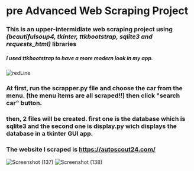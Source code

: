 # pre Advanced Web Scraping Project

### This is an upper-intermidiate web scraping project using *(beautifulsoup4, tkinter, ttkbootstrap, sqlite3 and requests_html)* libraries
##### I used ttkbootstrap to have a more modern look in my app.
![redLine](https://github.com/artinmohajeri/Cars-For-Sale-WebScraping-BeautifulSoup-tkinter-sqlite3/assets/95845593/55020743-6a45-4eb6-840a-bf132900b429)

### At first, run the scrapper.py file and choose the car from the menu. (the menu items are all scraped!!) then click "search car" button.  
### then, 2 files will be created. first one is the database which is sqlite3 and the second one is display.py wich displays the database in a tkinter GUI app.
### The website I scraped is https://autoscout24.com/

![Screenshot (137)](https://github.com/artinmohajeri/Cars-For-Sale-WebScraping-BeautifulSoup-tkinter-sqlite3/assets/95845593/6b5471da-fc8f-473b-97b6-a9a99ae30656)
![Screenshot (138)](https://github.com/artinmohajeri/Cars-For-Sale-WebScraping-BeautifulSoup-tkinter-sqlite3/assets/95845593/37fed600-ec35-4f0f-9252-ee4249196209)

